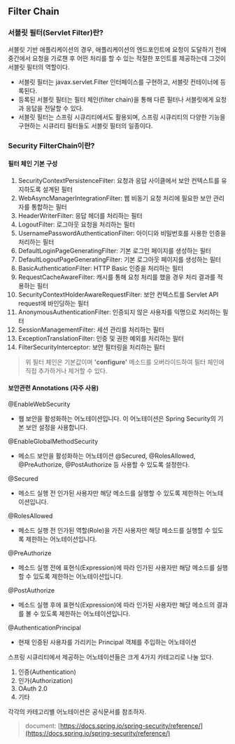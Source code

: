 ## Filter Chain

### 서블릿 필터(Servlet Filter)란?
서블릿 기반 애플리케이션의 경우, 애플리케이션의 엔드포인트에 요청이 도달하기 전에 중간에서 요청을 가로챈 후 어떤 처리를 할 수 있는 적절한 포인트를 제공하는데 그것이 서블릿 필터의 역할이다.

- 서블릿 필터는 javax.servlet.Filter 인터페이스를 구현하고, 서블릿 컨테이너에 등록된다.
- 등록된 서블릿 필터는 필터 체인(filter chain)을 통해 다른 필터나 서블릿에게 요청과 응답을 전달할 수 있다.
- 서블릿 필터는 스프링 시큐리티에서도 활용되며, 스프링 시큐리티의 다양한 기능을 구현하는 시큐리티 필터들도 서블릿 필터의 일종이다.

### Security FilterChain이란?

#### 필터 체인 기본 구성
1. SecurityContextPersistenceFilter: 요청과 응답 사이클에서 보안 컨텍스트를 유지하도록 설계된 필터
2. WebAsyncManagerIntegrationFilter: 웹 비동기 요청 처리에 필요한 보안 관리자를 통합하는 필터
3. HeaderWriterFilter: 응답 헤더를 처리하는 필터
4. LogoutFilter: 로그아웃 요청을 처리하는 필터
5. UsernamePasswordAuthenticationFilter: 아이디와 비밀번호를 사용한 인증을 처리하는 필터
6. DefaultLoginPageGeneratingFilter: 기본 로그인 페이지를 생성하는 필터
7. DefaultLogoutPageGeneratingFilter: 기본 로그아웃 페이지를 생성하는 필터
8. BasicAuthenticationFilter: HTTP Basic 인증을 처리하는 필터
9. RequestCacheAwareFilter: 캐시를 통해 요청 처리를 했을 경우 처리 결과를 적용하는 필터
10. SecurityContextHolderAwareRequestFilter: 보안 컨텍스트를 Servlet API request에 바인딩하는 필터
11. AnonymousAuthenticationFilter: 인증되지 않은 사용자를 익명으로 처리하는 필터
12. SessionManagementFilter: 세션 관리를 처리하는 필터
13. ExceptionTranslationFilter: 인증 및 권한 예외를 처리하는 필터
14. FilterSecurityInterceptor: 보안 필터링을 처리하는 필터

> 위 필터 체인은 기본값이며 **'configure'** 메소드를 오버라이드하여 필터 체인에 직접 추가하거나 제거할 수 있다.

#### 보안관련 Annotations (자주 사용)
@EnableWebSecurity
  - 웹 보안을 활성화하는 어노테이션입니다. 이 어노테이션은 Spring Security의 기본 보안 설정을 사용합니다.

@EnableGlobalMethodSecurity
  - 메소드 보안을 활성화하는 어노테이션 @Secured, @RolesAllowed, @PreAuthorize, @PostAuthorize 등 사용할 수 있도록 설정한다.

@Secured
  - 메소드 실행 전 인가된 사용자만 해당 메소드를 실행할 수 있도록 제한하는 어노테이션입니다.

@RolesAllowed
  - 메소드 실행 전 인가된 역할(Role)을 가진 사용자만 해당 메소드를 실행할 수 있도록 제한하는 어노테이션입니다.

@PreAuthorize
  - 메소드 실행 전에 표현식(Expression)에 따라 인가된 사용자만 해당 메소드를 실행할 수 있도록 제한하는 어노테이션입니다.

@PostAuthorize
  - 메소드 실행 후에 표현식(Expression)에 따라 인가된 사용자만 해당 메소드의 결과를 볼 수 있도록 제한하는 어노테이션입니다.

@AuthenticationPrincipal
  - 현재 인증된 사용자를 가리키는 Principal 객체를 주입하는 어노테이션

스프링 시큐리티에서 제공하는 어노테이션들은 크게 4가지 카테고리로 나눌 있다.
1. 인증(Authentication)
2. 인가(Authorization)
3. OAuth 2.0
4. 기타

각각의 카테고리별 어노테이션은 공식문서를 참조하자.
> document: [https://docs.spring.io/spring-security/reference/](https://docs.spring.io/spring-security/reference/)
